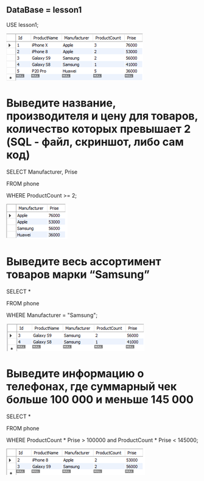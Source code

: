 ## DataBase = lesson1

USE lesson1;

![Error](database.png)

# Выведите название, производителя и цену для товаров, количество которых превышает 2 (SQL - файл, скриншот, либо сам код)

SELECT Manufacturer, Prise

FROM phone

WHERE ProductCount >= 2;

![Error](Query1.png)

# Выведите весь ассортимент товаров марки “Samsung”

SELECT *

FROM phone

WHERE Manufacturer = "Samsung";

![Error](Query2.png)

# Выведите информацию о телефонах, где суммарный чек больше 100 000 и меньше 145 000

SELECT *

FROM phone

WHERE ProductCount * Prise > 100000 and ProductCount * Prise < 145000;

![Error](Query3.png)